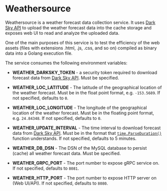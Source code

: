 # Weathersource

Weathersource is a weather forecast data collection service. It uses [Dark Sky API](https://darksky.net/dev/docs) to upload the weather forecast data into the
cache storage and exposes web UI to read and analyze the uploaded data.

One of the main purposes of this service is to test the efficiency of the web
assets (files with extensions .html, .js, .css, and so on) compiled as binary
data into a Golang execution file.

The service consumes the following environment variables:

- **WEATHER_DARKSKY_TOKEN** - a security token required to download forecast
  data from [Dark Sky API](https://darksky.net/dev/docs). Must be specified.

- **WEATHER_LOC_LATITUDE** - The latitude of the geographical location of the
  weather forecast. Must be in the float point format, e.g. `-153.5689`. If not
  specified, defaults to `0`.

- **WEATHER_LOC_LONGITUDE** - The longitude of the geographical location of the
  weather forecast. Must be in the floating point format, e.g. `24.84348`.
  If not specified, defaults to `0`.

- **WEATHER_UPDATE_INTERVAL** - The time interval to download forecast data from
  [Dark Sky API](https://darksky.net/dev/docs). Must be in the format that
  [`time.ParseDuration()`](https://golang.org/pkg/time/#ParseDuration) function
  understands. If not specified, defaults to 5 minutes.

- **WEATHER_DB_DSN** - The DSN of the MySQL database to persist (cache) all
  weather forecast data. Must be specified.

- **WEATHER_GRPC_PORT** - The port number to expose gRPC service on. If not
  specified, defaults to `8081`.

- **WEATHER_HTTP_PORT** - The port number to expose HTTP server on (Web UI/API).
  If not specified, defaults to `8080`.





